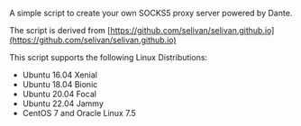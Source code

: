 
A simple script to create your own SOCKS5 proxy server powered by Dante.

The script is derived from [https://github.com/selivan/selivan.github.io](https://github.com/selivan/selivan.github.io)  

This script supports the following Linux Distributions:

*   Ubuntu 16.04 Xenial   
*   Ubuntu 18.04 Bionic   
*   Ubuntu 20.04 Focal   
*   Ubuntu 22.04 Jammy   
*   CentOS 7 and Oracle Linux 7.5

